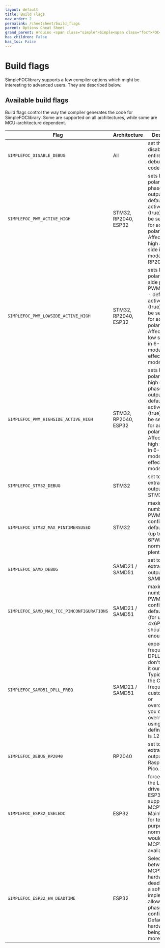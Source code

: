 ```yaml
---
layout: default
title: Build Flags
nav_order: 2
permalink: /cheetsheet/build_flags
parent: Options Cheat Sheet
grand_parent: Arduino <span class="simple">Simple<span class="foc">FOC</span>library</span>
has_children: False
has_toc: False
---
```



# Build flags

<span class="simple">Simple<span class="foc">FOC</span>library</span> supports a few compiler options which might be interesting to advanced users. They are described below.

## Available build flags

Build flags control the way the compiler generates the code for <span class="simple">Simple<span class="foc">FOC</span>library</span>. Some are supported on all architectures, while some are MCU-architecture dependent.

Flag | Architecture | Description
--- | --- | ---
`SIMPLEFOC_DISABLE_DEBUG` | All | set this to disable the entire debugging code
`SIMPLEFOC_PWM_ACTIVE_HIGH` | STM32, RP2040, ESP32 | sets PWM polarity on phase PWM outputs - default is active high (true) but can be set to false for active low polarity. Affects both high and low side in 6-PWM mode (STM32, RP2040)
`SIMPLEFOC_PWM_LOWSIDE_ACTIVE_HIGH` | STM32, RP2040, ESP32 | sets PWM polarity on low side phase PWM outputs - default is active high (true) but can be set to false for active low polarity. Affects only low side FETs in 6-PWM mode. No effect in other modes.
`SIMPLEFOC_PWM_HIGHSIDE_ACTIVE_HIGH` | STM32, RP2040, ESP32 | sets PWM polarity on high side phase PWM outputs - default is active high (true) but can be set to false for active low polarity. Affects only high side FETs in 6-PWM mode. No effect in other modes.
`SIMPLEFOC_STM32_DEBUG` | STM32 | set to enable extra debug output for STM32 MCUs.
`SIMPLEFOC_STM32_MAX_PINTIMERSUSED` | STM32 | maximum number of PWM pins configurable, default is 12 (up to 2x 6PWM, normally that's plenty)
`SIMPLEFOC_SAMD_DEBUG` | SAMD21 / SAMD51 | set to enable extra debug output for SAMD MCUs.
`SIMPLEFOC_SAMD_MAX_TCC_PINCONFIGURATIONS` | SAMD21 / SAMD51 | maximum number of PWM pins configurable, default is 24 (for up to 4x6PWM, that should be enough ;-) )
`SIMPLEFOC_SAMD51_DPLL_FREQ` | SAMD21 / SAMD51 | expected frequency on DPLL, since we don't configure it ourselves. Typically this is the CPU frequency. For custom boards or overclockers you can override it using this define. Default is 120000000
`SIMPLEFOC_DEBUG_RP2040` | RP2040 | set to enable extra debug output on Raspberry Pico.
`SIMPLEFOC_ESP32_USELEDC` | ESP32 | force use of the LEDC PWM driver even on ESP32s that support MCPWM. Mainly useful for testing purposes, normally you would prefer MCPWM if it is available.
`SIMPLEFOC_ESP32_HW_DEADTIME` | ESP32 | Select between MCPWM hardware deadtime and a software implementation allowing phase_state configuration. Defaults to hardware for being tested more.
